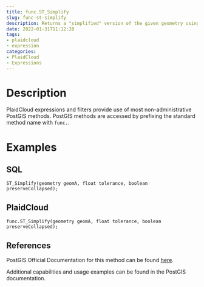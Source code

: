 ```yaml
---
title: func.ST_Simplify
slug: func-st-simplify
description: Returns a "simplified" version of the given geometry using the Douglas-Peucker algorithm
date: 2022-01-31T11:12:28
tags:
- plaidcloud
- expression
categories:
- PlaidCloud
- Expressions
---
```



# Description


PlaidCloud expressions and filters provide use of most non-administrative PostGIS methods. PostGIS methods are accessed by prefixing the standard method name with `func.`.



# Examples


## SQL



```
ST_Simplify(geometry geomA, float tolerance, boolean preserveCollapsed);
```


## PlaidCloud



```
func.ST_Simplify(geometry geomA, float tolerance, boolean preserveCollapsed);
```


## References


PostGIS Official Documentation for this method can be found [here](https://postgis.net/docs/manual-3.1/ST_Simplify.html).



Additional capabilities and usage examples can be found in the PostGIS documentation.

